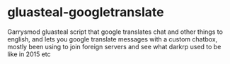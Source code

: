 # gluasteal-googletranslate
Garrysmod gluasteal script that google translates chat and other things to english, and lets you google translate messages with a custom chatbox, mostly been using to join foreign servers and see what darkrp used to be like in 2015 etc
